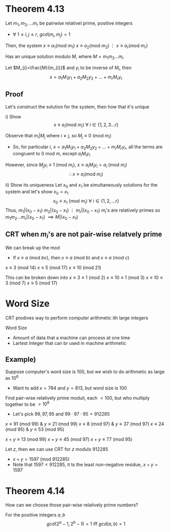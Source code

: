 # Theorem 4.13
Let $m_{1}, m_{2}, \dots m_{r}$ be pairwise relativel prime, positive integers
- $\forall \text{ }1\leq i,j\leq r$, $gcd(m_{i}, m_{j})=1$

Then, the system
$x\equiv a_{1}(\text{mod }m_{1})$
$x\equiv a_{2}(\text{mod }m_{2})$
  $\vdots$
$x\equiv a_{r}(\text{mod }m_{r})$

Has an unique solution $\text{modulo }M$, where $M=m_{1}m_{2}\dots m_{r}$

Let $M_{i}=\frac{M}{m_{i}}$ and $y_{i}$ to be inverse of $M_{i}$, then
$$x=a_{1}M_{1}y_{1}+a_{2}M_{2}y_{2}+\dots+m_{r}M_{r}y_{r}$$
## Proof
Let's construct the solution for the system, then how that it's unique

i) Show
$$x\equiv a_{i}(\text{mod }m_{i}) \text{ }\forall 	\text{ }i\in\{1,2,3\dots r\}$$


Observe  that $m_{i}|M_{j}$ where $i\neq j$, so $M_{j}\equiv 0\text{ (mod }m_{i})$
- So, for particular $i$, $x=a_{1}M_{1}y_{1}+a_{2}M_{2}y_{2}+\dots+m_{r}M_{r}y_{r}$, all the terms are congruent to 0 $\text{mod m}$, except $a_{i}M_{i}y_{i}$

However, since $M_{j}y_{i}\equiv 1\text{ (mod }m_{i})$, $x\equiv a_{i}M_{i}y_{i}=a_{i}\text{ (mod }m_{i})$
$$\therefore x\equiv a_{i} \text{(mod }m_{i})$$

ii) Show its uniqueness
Let $x_{0}$ and $x_{1}$ be simultaneously solutions for the system and let's show $x_{0}=x_{1}$
$$x_{0}\equiv x_{1}\text{ (mod }m_{i})\text{ }\forall \text{ }i\in\{1,2,\dots r\}$$
Thus, 
$m_{1} | (x_{0}-x_{1})$
$m_{2} | (x_{0}-x_{1})$
 $\vdots$
 $m_{r} | (x_{0}-x_{1})$
$m_{i}$'s are relatively primes so $m_{1} m_{2} \dots m_{r} | (x_{0}-x_{1})$
 $\implies M|(x_{0}-x_{1})$

## CRT when $m_{i}$'s are not pair-wise relatvely prime
We can break up the mod
- If $x\equiv a\text{ (mod }bc)$, then $x\equiv a\text{ (mod }b)$ and $x\equiv a\text{ (mod }c)$

$x\equiv 3 \text{ (mod }14)$
$x\equiv 5 \text{ (mod }17)$
$x\equiv 10 \text{ (mod }21)$

This can be broken down into
$x\equiv 3 \equiv 1\text{ (mod }2)$
$x\equiv 10 \equiv 1\text{ (mod }3)$
$x\equiv 10 \equiv 3 \text{ (mod }7)$
$x\equiv 5 \text{ (mod }17)$

# Word Size
CRT prodives way to perform computer arithmetic ith large integers

Word Size
- Amount of data that a machine can process at one time
- Lartest Integer that can br used in machine arithmetic

## Example)
Suppose computer's word size is 100, but we wish to do arithmetic as large as $10^{6}$
- Want to add $x=784$ and $y=813$, but word size is 100

Find pair-wise relatively prime moduli, each $<100$, but who multiply together to be $>10^{6}$
- Let's pick $99, 97, 95$ and $99\cdot 97 \cdot 95=912285$

$x\equiv 91 \text{ (mod }99)$  &   $y\equiv 21 \text{ (mod }99)$
$x\equiv 8 \text{ (mod }97)$    &   $y\equiv 37 \text{ (mod }97)$
$x\equiv 24 \text{ (mod }95)$  &   $y\equiv 53 \text{ (mod }95)$

$x+y\equiv 13 \text{ (mod }99)$
$x+y\equiv 45 \text{ (mod }97)$
$x+y\equiv 77 \text{ (mod }95)$

Let $z$, then we can use CRT for $z$ modulo 912285
- $x+y=1597\text{ (mod }912285)$
- Note that $1597<912285$, it ts the least non-negative residue, $x+y=1597$


# Theorem 4.14
How can we choose those pair-wise relatively prime numbers?

For the positive integers $a,b$
$$gcd(2^{a}-1, 2^{b}-1)=1\text{ iff }gcd(a,b)=1$$

